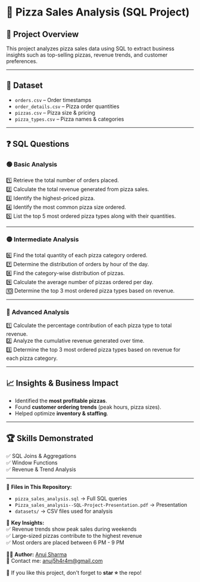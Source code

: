 # 🍕 Pizza Sales Analysis (SQL Project)

## 📌 Project Overview  
This project analyzes pizza sales data using SQL to extract business insights such as top-selling pizzas, revenue trends, and customer preferences.  

---

## 📂 Dataset  
- `orders.csv` – Order timestamps  
- `order_details.csv` – Pizza order quantities  
- `pizzas.csv` – Pizza size & pricing  
- `pizza_types.csv` – Pizza names & categories  

---

## ❓ **SQL Questions**  

### 🟢 **Basic Analysis**  
1️⃣ Retrieve the total number of orders placed.  
2️⃣ Calculate the total revenue generated from pizza sales.  
3️⃣ Identify the highest-priced pizza.  
4️⃣ Identify the most common pizza size ordered.  
5️⃣ List the top 5 most ordered pizza types along with their quantities.  

---

### 🟡 **Intermediate Analysis**  
6️⃣ Find the total quantity of each pizza category ordered.  
7️⃣ Determine the distribution of orders by hour of the day.  
8️⃣ Find the category-wise distribution of pizzas.  
9️⃣ Calculate the average number of pizzas ordered per day.  
🔟 Determine the top 3 most ordered pizza types based on revenue.  

---

### 🔴 **Advanced Analysis**  
1️⃣ Calculate the percentage contribution of each pizza type to total revenue.  
2️⃣ Analyze the cumulative revenue generated over time.  
3️⃣ Determine the top 3 most ordered pizza types based on revenue for each pizza category.  

---

## 📈 **Insights & Business Impact**  
- Identified the **most profitable pizzas**.  
- Found **customer ordering trends** (peak hours, pizza sizes).  
- Helped optimize **inventory & staffing**.  

---

## 🏆 **Skills Demonstrated**  
✅ SQL Joins & Aggregations  
✅ Window Functions  
✅ Revenue & Trend Analysis  

---

📂 **Files in This Repository:**  
- `pizza_sales_analysis.sql` → Full SQL queries  
- `Pizza_sales_analysis--SQL-Project-Presentation.pdf` → Presentation  
- `datasets/` → CSV files used for analysis  

📌 **Key Insights:**  
✅ Revenue trends show peak sales during weekends  
✅ Large-sized pizzas contribute to the highest revenue  
✅ Most orders are placed between 6 PM - 9 PM  

👨‍💻 **Author:** [Anuj Sharma](https://www.linkedin.com/in/anuj-sharma-40215bb6)  
📧 Contact me: anuj5h4r4m@gmail.com  

🌟 If you like this project, don't forget to **star ⭐** the repo!
